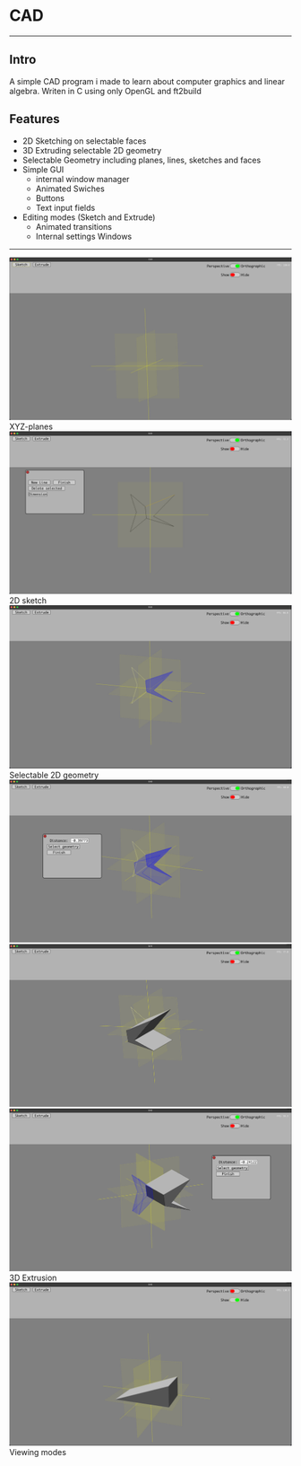 # CAD
---
## Intro

A simple CAD program i made to learn about computer graphics and linear algebra. Writen in C using only OpenGL and ft2build
## Features
- 2D Sketching on selectable faces
- 3D Extruding selectable 2D geometry
- Selectable Geometry including planes, lines, sketches and faces
- Simple GUI
	- internal window manager
	- Animated Swiches
	- Buttons
	- Text input fields
- Editing modes (Sketch and Extrude)
	- Animated transitions
	- Internal settings Windows
---
![XYZ-planes](https://github.com/BjorneEk/CAD/blob/master/images/cad7.png)
XYZ-planes
![2D sketch](https://github.com/BjorneEk/CAD/blob/master/images/cad6.png)
2D sketch
![Selectable 2D geometry](https://github.com/BjorneEk/CAD/blob/master/images/cad5.png)
Selectable 2D geometry
![3D Extrusion](https://github.com/BjorneEk/CAD/blob/master/images/cad4.png)
![3D Extrusion](https://github.com/BjorneEk/CAD/blob/master/images/cad3.png)
![3D Extrusion](https://github.com/BjorneEk/CAD/blob/master/images/cad2.png)
3D Extrusion
![Viewing modes](https://github.com/BjorneEk/CAD/blob/master/images/cad1.png)
Viewing modes